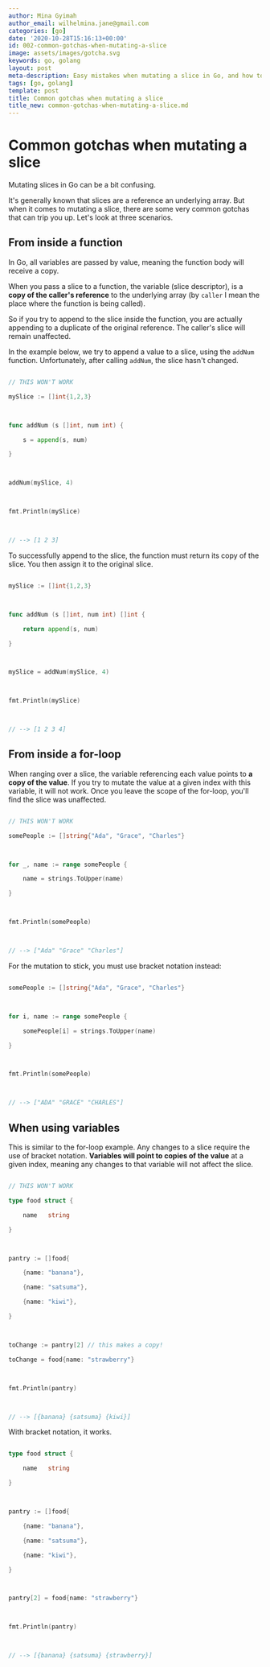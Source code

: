 ```yaml
---
author: Mina Gyimah
author_email: wilhelmina.jane@gmail.com
categories: [go]
date: '2020-10-28T15:16:13+00:00'
id: 002-common-gotchas-when-mutating-a-slice
image: assets/images/gotcha.svg
keywords: go, golang
layout: post
meta-description: Easy mistakes when mutating a slice in Go, and how to avoid them.
tags: [go, golang]
template: post
title: Common gotchas when mutating a slice
title_new: common-gotchas-when-mutating-a-slice.md
---
```




# Common gotchas when mutating a slice



Mutating slices in Go can be a bit confusing.



It's generally known that slices are a reference an underlying array. But when it comes to mutating a slice, there are some very common gotchas that can trip you up. Let's look at three scenarios.



## From inside a function

In Go, all variables are passed by value, meaning the function body will receive a copy.



When you pass a slice to a function, the variable (slice descriptor), is a **copy of the caller's reference** to the underlying array (by `caller` I mean the place where the function is being called).



So if you try to append to the slice inside the function, you are actually appending to a duplicate of the original reference. The caller's slice will remain unaffected.



In the example below, we try to append a value to a slice, using the `addNum` function. Unfortunately, after calling `addNum`, the slice hasn't changed.



```go

// THIS WON'T WORK

mySlice := []int{1,2,3}



func addNum (s []int, num int) {

	s = append(s, num)

}



addNum(mySlice, 4)



fmt.Println(mySlice)



// --> [1 2 3]

```



To successfully append to the slice, the function must return its copy of the slice. You then assign it to the original slice.



```go

mySlice := []int{1,2,3}



func addNum (s []int, num int) []int {

	return append(s, num)

}



mySlice = addNum(mySlice, 4)



fmt.Println(mySlice)



// --> [1 2 3 4]

```



## From inside a for-loop

When ranging over a slice, the variable referencing each value points to **a copy of the value**. If you try to mutate the value at a given index with this variable, it will not work. Once you leave the scope of the for-loop, you'll find the slice was unaffected.

```go

// THIS WON'T WORK

somePeople := []string{"Ada", "Grace", "Charles"}



for _, name := range somePeople {

	name = strings.ToUpper(name)

}



fmt.Println(somePeople)



// --> ["Ada" "Grace" "Charles"]

```

For the mutation to stick, you must use bracket notation instead:

```go

somePeople := []string{"Ada", "Grace", "Charles"}



for i, name := range somePeople {

	somePeople[i] = strings.ToUpper(name)

}



fmt.Println(somePeople)



// --> ["ADA" "GRACE" "CHARLES"]

```



## When using variables

This is similar to the for-loop example. Any changes to a slice require the use of bracket notation. **Variables will point to copies of the value** at a given index, meaning any changes to that variable will not affect the slice.

```go

// THIS WON'T WORK

type food struct {

	name   string

}



pantry := []food{

	{name: "banana"},

	{name: "satsuma"},

	{name: "kiwi"},

}



toChange := pantry[2] // this makes a copy!

toChange = food{name: "strawberry"}



fmt.Println(pantry)



// --> [{banana} {satsuma} {kiwi}]

```

With bracket notation, it works.

```go

type food struct {

	name   string

}



pantry := []food{

	{name: "banana"},

	{name: "satsuma"},

	{name: "kiwi"},

}



pantry[2] = food{name: "strawberry"}



fmt.Println(pantry)



// --> [{banana} {satsuma} {strawberry}]

```